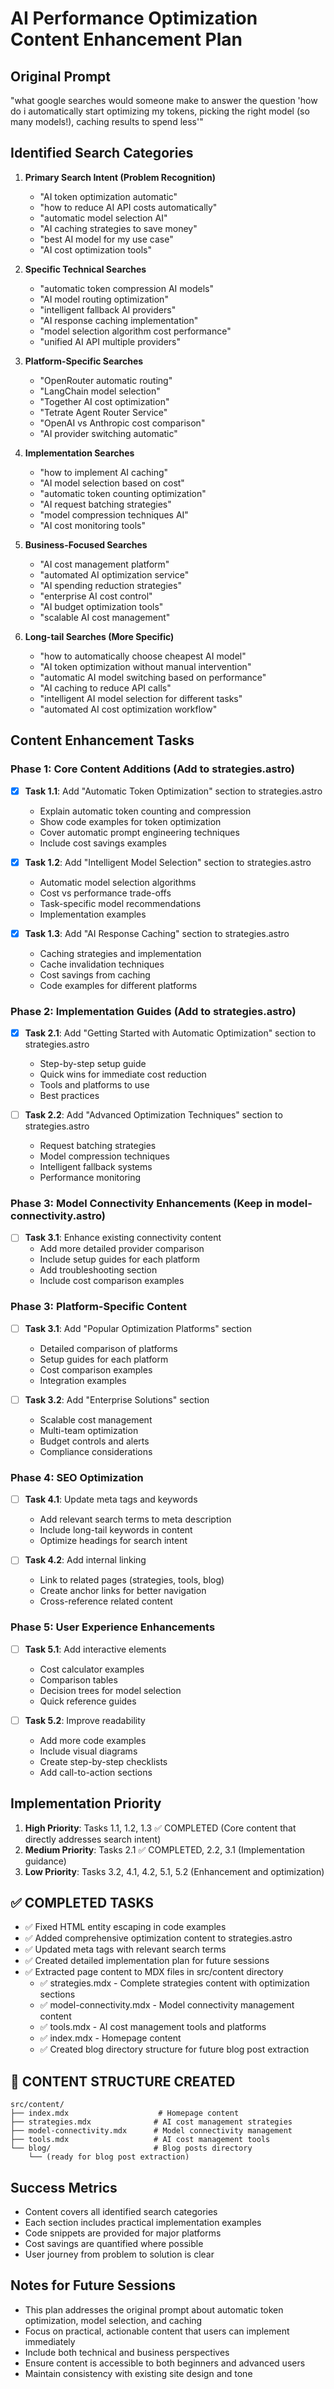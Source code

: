 # AI Performance Optimization Content Enhancement Plan

## Original Prompt
"what google searches would someone make to answer the question 'how do i automatically start optimizing my tokens, picking the right model (so many models!), caching results to spend less'"

## Identified Search Categories
1. **Primary Search Intent (Problem Recognition)**
   - "AI token optimization automatic"
   - "how to reduce AI API costs automatically"
   - "automatic model selection AI"
   - "AI caching strategies to save money"
   - "best AI model for my use case"
   - "AI cost optimization tools"

2. **Specific Technical Searches**
   - "automatic token compression AI models"
   - "AI model routing optimization"
   - "intelligent fallback AI providers"
   - "AI response caching implementation"
   - "model selection algorithm cost performance"
   - "unified AI API multiple providers"

3. **Platform-Specific Searches**
   - "OpenRouter automatic routing"
   - "LangChain model selection"
   - "Together AI cost optimization"
   - "Tetrate Agent Router Service"
   - "OpenAI vs Anthropic cost comparison"
   - "AI provider switching automatic"

4. **Implementation Searches**
   - "how to implement AI caching"
   - "AI model selection based on cost"
   - "automatic token counting optimization"
   - "AI request batching strategies"
   - "model compression techniques AI"
   - "AI cost monitoring tools"

5. **Business-Focused Searches**
   - "AI cost management platform"
   - "automated AI optimization service"
   - "AI spending reduction strategies"
   - "enterprise AI cost control"
   - "AI budget optimization tools"
   - "scalable AI cost management"

6. **Long-tail Searches (More Specific)**
   - "how to automatically choose cheapest AI model"
   - "AI token optimization without manual intervention"
   - "automatic AI model switching based on performance"
   - "AI caching to reduce API calls"
   - "intelligent AI model selection for different tasks"
   - "automated AI cost optimization workflow"

## Content Enhancement Tasks

### Phase 1: Core Content Additions (Add to strategies.astro)
- [x] **Task 1.1**: Add "Automatic Token Optimization" section to strategies.astro
  - Explain automatic token counting and compression
  - Show code examples for token optimization
  - Cover automatic prompt engineering techniques
  - Include cost savings examples

- [x] **Task 1.2**: Add "Intelligent Model Selection" section to strategies.astro
  - Automatic model selection algorithms
  - Cost vs performance trade-offs
  - Task-specific model recommendations
  - Implementation examples

- [x] **Task 1.3**: Add "AI Response Caching" section to strategies.astro
  - Caching strategies and implementation
  - Cache invalidation techniques
  - Cost savings from caching
  - Code examples for different platforms

### Phase 2: Implementation Guides (Add to strategies.astro)
- [x] **Task 2.1**: Add "Getting Started with Automatic Optimization" section to strategies.astro
  - Step-by-step setup guide
  - Quick wins for immediate cost reduction
  - Tools and platforms to use
  - Best practices

- [ ] **Task 2.2**: Add "Advanced Optimization Techniques" section to strategies.astro
  - Request batching strategies
  - Model compression techniques
  - Intelligent fallback systems
  - Performance monitoring

### Phase 3: Model Connectivity Enhancements (Keep in model-connectivity.astro)
- [ ] **Task 3.1**: Enhance existing connectivity content
  - Add more detailed provider comparison
  - Include setup guides for each platform
  - Add troubleshooting section
  - Include cost comparison examples

### Phase 3: Platform-Specific Content
- [ ] **Task 3.1**: Add "Popular Optimization Platforms" section
  - Detailed comparison of platforms
  - Setup guides for each platform
  - Cost comparison examples
  - Integration examples

- [ ] **Task 3.2**: Add "Enterprise Solutions" section
  - Scalable cost management
  - Multi-team optimization
  - Budget controls and alerts
  - Compliance considerations

### Phase 4: SEO Optimization
- [ ] **Task 4.1**: Update meta tags and keywords
  - Add relevant search terms to meta description
  - Include long-tail keywords in content
  - Optimize headings for search intent

- [ ] **Task 4.2**: Add internal linking
  - Link to related pages (strategies, tools, blog)
  - Create anchor links for better navigation
  - Cross-reference related content

### Phase 5: User Experience Enhancements
- [ ] **Task 5.1**: Add interactive elements
  - Cost calculator examples
  - Comparison tables
  - Decision trees for model selection
  - Quick reference guides

- [ ] **Task 5.2**: Improve readability
  - Add more code examples
  - Include visual diagrams
  - Create step-by-step checklists
  - Add call-to-action sections

## Implementation Priority
1. **High Priority**: Tasks 1.1, 1.2, 1.3 ✅ COMPLETED (Core content that directly addresses search intent)
2. **Medium Priority**: Tasks 2.1 ✅ COMPLETED, 2.2, 3.1 (Implementation guidance)
3. **Low Priority**: Tasks 3.2, 4.1, 4.2, 5.1, 5.2 (Enhancement and optimization)

## ✅ COMPLETED TASKS
- ✅ Fixed HTML entity escaping in code examples
- ✅ Added comprehensive optimization content to strategies.astro
- ✅ Updated meta tags with relevant search terms
- ✅ Created detailed implementation plan for future sessions
- ✅ Extracted page content to MDX files in src/content directory
  - ✅ strategies.mdx - Complete strategies content with optimization sections
  - ✅ model-connectivity.mdx - Model connectivity management content
  - ✅ tools.mdx - AI cost management tools and platforms
  - ✅ index.mdx - Homepage content
  - ✅ Created blog directory structure for future blog post extraction

## 📁 CONTENT STRUCTURE CREATED
```
src/content/
├── index.mdx                    # Homepage content
├── strategies.mdx              # AI cost management strategies
├── model-connectivity.mdx      # Model connectivity management
├── tools.mdx                   # AI cost management tools
└── blog/                       # Blog posts directory
    └── (ready for blog post extraction)
```

## Success Metrics
- Content covers all identified search categories
- Each section includes practical implementation examples
- Code snippets are provided for major platforms
- Cost savings are quantified where possible
- User journey from problem to solution is clear

## Notes for Future Sessions
- This plan addresses the original prompt about automatic token optimization, model selection, and caching
- Focus on practical, actionable content that users can implement immediately
- Include both technical and business perspectives
- Ensure content is accessible to both beginners and advanced users
- Maintain consistency with existing site design and tone 